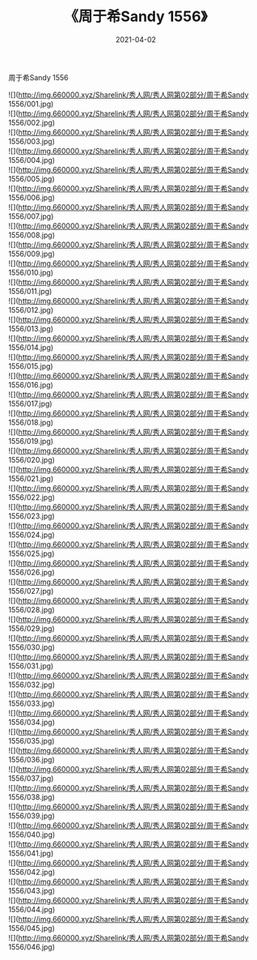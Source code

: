 ﻿---
layout: post
title:  《周于希Sandy 1556》
date:   2021-04-02
img: http://img.660000.xyz/Sharelink/秀人网/秀人网第02部分/周于希Sandy 1556/000.jpg
categories: [美女, 清纯, 唯美]
---

周于希Sandy 1556

  ![](http://img.660000.xyz/Sharelink/秀人网/秀人网第02部分/周于希Sandy 1556/001.jpg) <br> ![](http://img.660000.xyz/Sharelink/秀人网/秀人网第02部分/周于希Sandy 1556/002.jpg) <br> ![](http://img.660000.xyz/Sharelink/秀人网/秀人网第02部分/周于希Sandy 1556/003.jpg) <br> ![](http://img.660000.xyz/Sharelink/秀人网/秀人网第02部分/周于希Sandy 1556/004.jpg) <br> ![](http://img.660000.xyz/Sharelink/秀人网/秀人网第02部分/周于希Sandy 1556/005.jpg) <br> ![](http://img.660000.xyz/Sharelink/秀人网/秀人网第02部分/周于希Sandy 1556/006.jpg) <br> ![](http://img.660000.xyz/Sharelink/秀人网/秀人网第02部分/周于希Sandy 1556/007.jpg) <br> ![](http://img.660000.xyz/Sharelink/秀人网/秀人网第02部分/周于希Sandy 1556/008.jpg) <br> ![](http://img.660000.xyz/Sharelink/秀人网/秀人网第02部分/周于希Sandy 1556/009.jpg) <br> ![](http://img.660000.xyz/Sharelink/秀人网/秀人网第02部分/周于希Sandy 1556/010.jpg) <br> ![](http://img.660000.xyz/Sharelink/秀人网/秀人网第02部分/周于希Sandy 1556/011.jpg) <br> ![](http://img.660000.xyz/Sharelink/秀人网/秀人网第02部分/周于希Sandy 1556/012.jpg) <br> ![](http://img.660000.xyz/Sharelink/秀人网/秀人网第02部分/周于希Sandy 1556/013.jpg) <br> ![](http://img.660000.xyz/Sharelink/秀人网/秀人网第02部分/周于希Sandy 1556/014.jpg) <br> ![](http://img.660000.xyz/Sharelink/秀人网/秀人网第02部分/周于希Sandy 1556/015.jpg) <br> ![](http://img.660000.xyz/Sharelink/秀人网/秀人网第02部分/周于希Sandy 1556/016.jpg) <br> ![](http://img.660000.xyz/Sharelink/秀人网/秀人网第02部分/周于希Sandy 1556/017.jpg) <br> ![](http://img.660000.xyz/Sharelink/秀人网/秀人网第02部分/周于希Sandy 1556/018.jpg) <br> ![](http://img.660000.xyz/Sharelink/秀人网/秀人网第02部分/周于希Sandy 1556/019.jpg) <br> ![](http://img.660000.xyz/Sharelink/秀人网/秀人网第02部分/周于希Sandy 1556/020.jpg) <br> ![](http://img.660000.xyz/Sharelink/秀人网/秀人网第02部分/周于希Sandy 1556/021.jpg) <br> ![](http://img.660000.xyz/Sharelink/秀人网/秀人网第02部分/周于希Sandy 1556/022.jpg) <br> ![](http://img.660000.xyz/Sharelink/秀人网/秀人网第02部分/周于希Sandy 1556/023.jpg) <br> ![](http://img.660000.xyz/Sharelink/秀人网/秀人网第02部分/周于希Sandy 1556/024.jpg) <br> ![](http://img.660000.xyz/Sharelink/秀人网/秀人网第02部分/周于希Sandy 1556/025.jpg) <br> ![](http://img.660000.xyz/Sharelink/秀人网/秀人网第02部分/周于希Sandy 1556/026.jpg) <br> ![](http://img.660000.xyz/Sharelink/秀人网/秀人网第02部分/周于希Sandy 1556/027.jpg) <br> ![](http://img.660000.xyz/Sharelink/秀人网/秀人网第02部分/周于希Sandy 1556/028.jpg) <br> ![](http://img.660000.xyz/Sharelink/秀人网/秀人网第02部分/周于希Sandy 1556/029.jpg) <br> ![](http://img.660000.xyz/Sharelink/秀人网/秀人网第02部分/周于希Sandy 1556/030.jpg) <br> ![](http://img.660000.xyz/Sharelink/秀人网/秀人网第02部分/周于希Sandy 1556/031.jpg) <br> ![](http://img.660000.xyz/Sharelink/秀人网/秀人网第02部分/周于希Sandy 1556/032.jpg) <br> ![](http://img.660000.xyz/Sharelink/秀人网/秀人网第02部分/周于希Sandy 1556/033.jpg) <br> ![](http://img.660000.xyz/Sharelink/秀人网/秀人网第02部分/周于希Sandy 1556/034.jpg) <br> ![](http://img.660000.xyz/Sharelink/秀人网/秀人网第02部分/周于希Sandy 1556/035.jpg) <br> ![](http://img.660000.xyz/Sharelink/秀人网/秀人网第02部分/周于希Sandy 1556/036.jpg) <br> ![](http://img.660000.xyz/Sharelink/秀人网/秀人网第02部分/周于希Sandy 1556/037.jpg) <br> ![](http://img.660000.xyz/Sharelink/秀人网/秀人网第02部分/周于希Sandy 1556/038.jpg) <br> ![](http://img.660000.xyz/Sharelink/秀人网/秀人网第02部分/周于希Sandy 1556/039.jpg) <br> ![](http://img.660000.xyz/Sharelink/秀人网/秀人网第02部分/周于希Sandy 1556/040.jpg) <br> ![](http://img.660000.xyz/Sharelink/秀人网/秀人网第02部分/周于希Sandy 1556/041.jpg) <br> ![](http://img.660000.xyz/Sharelink/秀人网/秀人网第02部分/周于希Sandy 1556/042.jpg) <br> ![](http://img.660000.xyz/Sharelink/秀人网/秀人网第02部分/周于希Sandy 1556/043.jpg) <br> ![](http://img.660000.xyz/Sharelink/秀人网/秀人网第02部分/周于希Sandy 1556/044.jpg) <br> ![](http://img.660000.xyz/Sharelink/秀人网/秀人网第02部分/周于希Sandy 1556/045.jpg) <br> ![](http://img.660000.xyz/Sharelink/秀人网/秀人网第02部分/周于希Sandy 1556/046.jpg) <br>